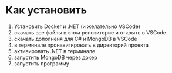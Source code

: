 # Как установить
1. Установить Docker и .NET (и желательно VSCode)
2. скачать все файлы в этом репозиторие и открыть в VSCode
3. скачать дополненя для C# и MongoDB в VSCode
4. в терминале пронавигировать в директорий проекта
5. активировать .NET в терминале
6. запустить MongoDB через докер
7. запустить программу
